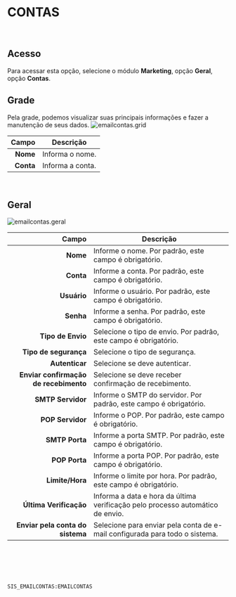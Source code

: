 # CONTAS
<br>

## Acesso
Para acessar esta opção, selecione o módulo **Marketing**, opção **Geral**, opção **Contas**.
<br>

## Grade
Pela grade, podemos visualizar suas principais informações e fazer a manutenção de seus dados.
![emailcontas.grid](https://raw.githubusercontent.com/netforcews/docs-siscom/master/marketing/imagens/emailcontas.grid.png)

Campo | Descrição
--:|---
**Nome** | Informa o nome.
**Conta** | Informa a conta.
<br>

## Geral
![emailcontas.geral](https://raw.githubusercontent.com/netforcews/docs-siscom/master/marketing/imagens/emailcontas.geral.png)

Campo | Descrição
--:|---
**Nome** | Informe o nome. Por padrão, este campo é obrigatório.
**Conta** | Informe a conta. Por padrão, este campo é obrigatório.
**Usuário** | Informe o usuário. Por padrão, este campo é obrigatório.
**Senha** | Informe a senha. Por padrão, este campo é obrigatório.
**Tipo de Envio** | Selecione o tipo de envio. Por padrão, este campo é obrigatório.
**Tipo de segurança** | Selecione o tipo de segurança.
**Autenticar** | Selecione se deve autenticar.
**Enviar confirmação de recebimento** | Selecione se deve receber confirmação de recebimento.
**SMTP Servidor** | Informe o SMTP do servidor. Por padrão, este campo é obrigatório.
**POP Servidor** | Informe o POP. Por padrão, este campo é obrigatório.
**SMTP Porta** | Informe a porta SMTP. Por padrão, este campo é obrigatório.
**POP Porta** | Informe a porta POP. Por padrão, este campo é obrigatório.
**Limite/Hora** | Informe o limite por hora. Por padrão, este campo é obrigatório.
**Última Verificação** | Informa a data e hora da última verificação pelo processo automático de envio.
**Enviar pela conta do sistema** | Selecione para enviar pela conta de e-mail configurada para todo o sistema.
<br>
<br>
<br>
<br>

```SIS_EMAILCONTAS:EMAILCONTAS```
